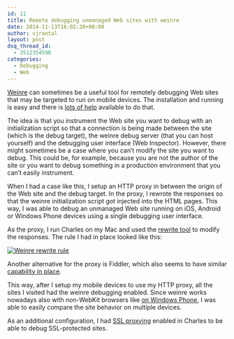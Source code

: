 ```yaml
---
id: 11
title: Remote debugging unmanaged Web sites with weinre
date: 2014-11-13T16:02:20+00:00
author: vjrantal
layout: post
dsq_thread_id:
  - 3512354598
categories:
  - Debugging
  - Web
---
```

[Weinre](http://people.apache.org/~pmuellr/weinre-docs/latest/) can sometimes be a useful tool for remotely debugging Web sites that may be targeted to run on mobile devices. The installation and running is easy and there is [lots of help](https://www.google.com/search?q=weinre) available to do that.

The idea is that you instrument the Web site you want to debug with an initialization script so that a connection is being made between the site (which is the debug target), the weinre debug server (that you can host yourself) and the debugging user interface (Web Inspector). However, there might sometimes be a case where you can&#8217;t modify the site you want to debug. This could be, for example, because you are not the author of the site or you want to debug something in a production environment that you can&#8217;t easily instrument.

When I had a case like this, I setup an HTTP proxy in between the origin of the Web site and the debug target. In the proxy, I rewrote the responses so that the weinre initialization script got injected into the HTML pages. This way, I was able to debug an unmanaged Web site running on iOS, Android or Windows Phone devices using a single debugging user interface.

As the proxy, I run Charles on my Mac and used the [rewrite tool](http://www.charlesproxy.com/documentation/tools/rewrite/) to modify the responses. The rule I had in place looked like this:

[<img class="alignnone size-full wp-image-17" alt="Weinre rewrite rule" src="{{site.baseurl}}/images/uploads/2014/11/Screen-Shot-2014-11-13-at-15.51.15.png" />]({{site.baseurl}}/images/uploads/2014/11/Screen-Shot-2014-11-13-at-15.51.15.png)

Another alternative for the proxy is Fiddler, which also seems to have similar [capability in place](http://docs.telerik.com/fiddler/KnowledgeBase/FiddlerScript/ModifyRequestOrResponse).

This way, after I setup my mobile devices to use my HTTP proxy, all the sites I visited had the weinre debugging enabled. Since weinre works nowadays also with non-WebKit browsers like [on Windows Phone](http://msopentech.com/blog/2013/05/31/now-on-ie-and-firefox-debug-your-mobile-html5-page-remotely-with-weinre-web-inspector-remote/), I was able to easily compare the site behavior on multiple devices.

As an additional configuration, I had [SSL proxying](http://www.charlesproxy.com/documentation/using-charles/ssl-certificates/) enabled in Charles to be able to debug SSL-protected sites.